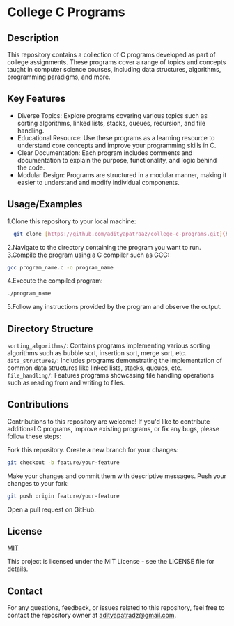
# College C Programs




## Description
This repository contains a collection of C programs developed as part of college assignments. These programs cover a range of topics and concepts taught in computer science courses, including data structures, algorithms, programming paradigms, and more.
## Key Features

- Diverse Topics: Explore programs covering various topics such as sorting algorithms, linked lists, stacks, queues, recursion, and file handling.
- Educational Resource: Use these programs as a learning resource to understand core concepts and improve your programming skills in C.
- Clear Documentation: Each program includes comments and documentation to explain the purpose, functionality, and logic behind the code.
- Modular Design: Programs are structured in a modular manner, making it easier to understand and modify individual components.
## Usage/Examples
1.Clone this repository to your local machine:
```bash
  git clone [https://github.com/adityapatraaz/college-c-programs.git](https://github.com/adityapatraaz/c-assignments)
```
2.Navigate to the directory containing the program you want to run.
3.Compile the program using a C compiler such as GCC:
```bash 
gcc program_name.c -o program_name
```
4.Execute the compiled program:
```bash
./program_name
```
5.Follow any instructions provided by the program and observe the output.

## Directory Structure
`sorting_algorithms/`: Contains programs implementing various sorting algorithms such as bubble sort, insertion sort, merge sort, etc.
`data_structures/`: Includes programs demonstrating the implementation of common data structures like linked lists, stacks, queues, etc.
`file_handling/`: Features programs showcasing file handling operations such as reading from and writing to files.
## Contributions
Contributions to this repository are welcome! If you'd like to contribute additional C programs, improve existing programs, or fix any bugs, please follow these steps:

Fork this repository.
Create a new branch for your changes:
```bash
git checkout -b feature/your-feature
```
Make your changes and commit them with descriptive messages.
Push your changes to your fork:
```bash
git push origin feature/your-feature
```
Open a pull request on GitHub.
## License

[MIT](https://choosealicense.com/licenses/mit/)

This project is licensed under the MIT License - see the LICENSE file for details.
## Contact
For any questions, feedback, or issues related to this repository, feel free to contact the repository owner at adityapatradz@gmail.com.
